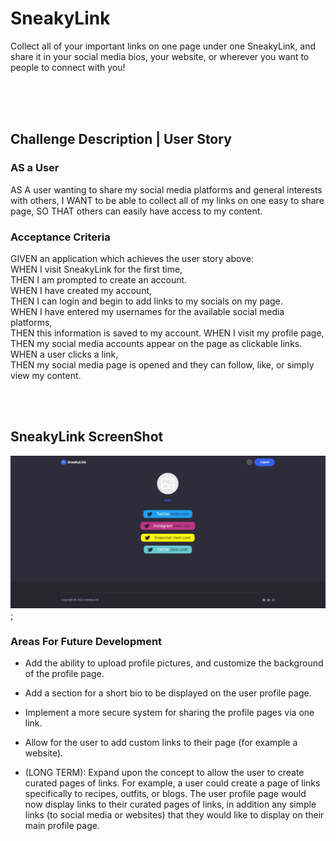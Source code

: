 # SneakyLink
Collect all of your important links on one page under one SneakyLink, and share it in your social media bios, your website, or wherever you want to people to connect with you!
<br/><br/>

<br/><br/>
## Challenge Description | User Story
### **AS a User**  
AS A user wanting to share my social media platforms and general interests with others,
I WANT to be able to collect all of my links on one easy to share page,
SO THAT others can easily have access to my content.

### **Acceptance Criteria**

GIVEN an application which achieves the user story above:  
WHEN I visit SneakyLink for the first time,  
THEN I am prompted to create an account.  
WHEN I have created my account,  
THEN I can login and begin to add links to my socials on my page.  
WHEN I have entered my usernames for the available social media platforms,  
THEN this information is saved to my account. 
WHEN I visit my profile page,  
THEN my social media accounts appear on the page as clickable links.  
WHEN a user clicks a link,  
THEN my social media page is opened and they can follow, like, or simply view my content.  
 
<br/><br/>
## SneakyLink ScreenShot
![generatedREADME](./public/assets/images/sneakylink_screencap.JPG);

### **Areas For Future Development**

- Add the ability to upload profile pictures, and customize the background of the profile page.

- Add a section for a short bio to be displayed on the user profile page.

- Implement a more secure system for sharing the profile pages via one link.

- Allow for the user to add custom links to their page (for example a website).

- (LONG TERM): Expand upon the concept to allow the user to create curated pages of links. For example, a user could create a page of links specifically to recipes, outfits, or blogs. The user profile page would now display links to their curated pages of links, in addition any simple links (to social media or websites) that they would like to display on their main profile page.
